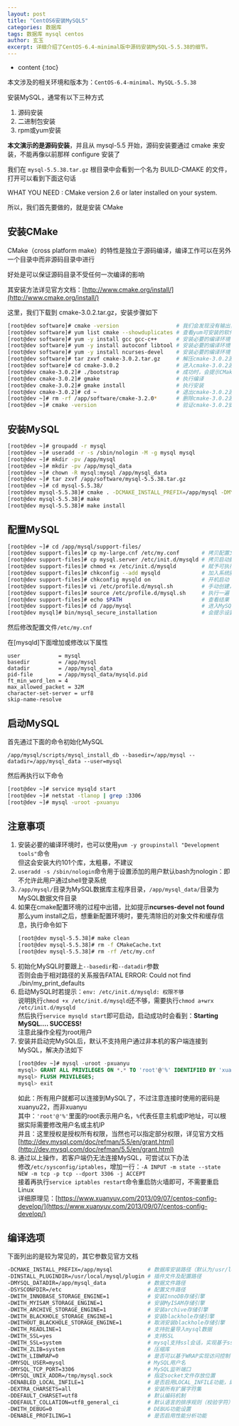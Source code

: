 ```yaml
---
layout: post
title: "CentOS6安装MySQL5"
categories: 数据库
tags: 数据库 mysql centos
author: 玄玉
excerpt: 详细介绍了CentOS-6.4-minimal版中源码安装MySQL-5.5.38的细节。
---
```


* content
{:toc}


本文涉及的相关环境和版本为：`CentOS-6.4-minimal`、`MySQL-5.5.38`

安装MySQL，通常有以下三种方式

1. 源码安装
2. 二进制包安装
3. rpm或yum安装

**本文演示的是源码安装**，并且从 mysql-5.5 开始，源码安装要通过 cmake 来安装，不能再像以前那样 configure 安装了

我们在 `mysql-5.5.38.tar.gz` 根目录中会看到一个名为 BUILD-CMAKE 的文件，打开可以看到下面这句话

WHAT YOU NEED : CMake version 2.6 or later installed on your system.

所以，我们首先要做的，就是安装 CMake

## 安装CMake

CMake（cross platform make）的特性是独立于源码编译，编译工作可以在另外一个目录中而非源码目录中进行

好处是可以保证源码目录不受任何一次编译的影响

其安装方法详见官方文档：[http://www.cmake.org/install/](http://www.cmake.org/install/)

这里，我们下载到 cmake-3.0.2.tar.gz，安装步骤如下

```sh
[root@dev software]# cmake -version                  # 我们会发现没有输出，说明本机并未安装cmake
[root@dev software]# yum list cmake --showduplicates # 查看yum可安装的软件包版本，会看到只能安装cmake-2.6.4-5.el6版本，故舍弃
[root@dev software]# yum -y install gcc gcc-c++      # 安装必要的编译环境
[root@dev software]# yum -y install autoconf libtool # 安装必要的编译环境
[root@dev software]# yum -y install ncurses-devel    # 安装必要的编译环境（这是配置MySQL环境变量时要用的库，这里一起安装了）
[root@dev software]# tar zxvf cmake-3.0.2.tar.gz     # 解压cmake-3.0.2源码
[root@dev software]# cd cmake-3.0.2                  # 进入cmake-3.0.2源码目录
[root@dev cmake-3.0.2]# ./bootstrap                  # 成功时，会提示CMake has bootstrapped.  Now run gmake.
[root@dev cmake-3.0.2]# gmake                        # 执行编译
[root@dev cmake-3.0.2]# gmake install                # 执行安装
[root@dev cmake-3.0.2]# cd ~                         # 退出cmake-3.0.2源码目录
[root@dev ~]# rm -rf /app/software/cmake-3.2.0*      # 删除cmake-3.0.2源码
[root@dev ~]# cmake -version                         # 验证cmake-3.0.2安装结果
```

## 安装MySQL

```sh
[root@dev ~]# groupadd -r mysql
[root@dev ~]# useradd -r -s /sbin/nologin -M -g mysql mysql
[root@dev ~]# mkdir -pv /app/mysql
[root@dev ~]# mkdir -pv /app/mysql_data
[root@dev ~]# chown -R mysql:mysql /app/mysql_data
[root@dev ~]# tar zxvf /app/software/mysql-5.5.38.tar.gz
[root@dev ~]# cd mysql-5.5.38/
[root@dev mysql-5.5.38]# cmake . -DCMAKE_INSTALL_PREFIX=/app/mysql -DMYSQL_DATADIR=/app/mysql_data -DSYSCONFDIR=/etc -DWITH_INNOBASE_STORAGE_ENGINE=1 -DWITH_MYISAM_STORAGE_ENGINE=1 -DWITH_READLINE=1 -DWITH_ZLIB=system -DDEFAULT_CHARSET=utf8 -DDEFAULT_COLLATION=utf8_general_ci
[root@dev mysql-5.5.38]# make
[root@dev mysql-5.5.38]# make install
```

## 配置MySQL

```sh
[root@dev ~]# cd /app/mysql/support-files/
[root@dev support-files]# cp my-large.cnf /etc/my.conf       # 拷贝配置文件
[root@dev support-files]# cp mysql.server /etc/init.d/mysqld # 拷贝启动脚本
[root@dev support-files]# chmod +x /etc/init.d/mysqld        # 赋予可执行权限
[root@dev support-files]# chkconfig --add mysqld             # 加入系统服务
[root@dev support-files]# chkconfig mysqld on                # 开机启动
[root@dev support-files]# vi /etc/profile.d/mysql.sh         # 手动创建，添加内容为：export PATH=$PATH:/app/mysql/bin
[root@dev support-files]# source /etc/profile.d/mysql.sh     # 执行一遍
[root@dev support-files]# echo $PATH                         # 查看结果
[root@dev support-files]# cd /app/mysql                      # 进入MySQL主目录
[root@dev mysql]# bin/mysql_secure_installation              # 会提示设置root密码，是否移除匿名用户，是否禁止root远程登录等等
```

然后修改配置文件`/etc/my.cnf`

在[mysqld]下面增加或修改以下属性

```
user            = mysql
basedir         = /app/mysql
datadir         = /app/mysql_data
pid-file        = /app/mysql_data/mysqld.pid
ft_min_word_len = 4
max_allowed_packet = 32M
character-set-server = urf8
skip-name-resolve
```

## 启动MySQL

首先通过下面的命令初始化MySQL

`/app/mysql/scripts/mysql_install_db --basedir=/app/mysql --datadir=/app/mysql_data --user=mysql`

然后再执行以下命令

```sh
[root@dev ~]# service mysqld start 
[root@dev ~]# netstat -tlanop | grep :3306 
[root@dev ~]# mysql -uroot -pxuanyu
```

## 注意事项

1. 安装必要的编译环境时，也可以使用`yum -y groupinstall "Development tools"`命令<br>
   但这会安装大约101个库，太粗暴，不建议
2. `useradd -s /sbin/nologin`命令用于设置添加的用户默认bash为nologin：即不允许此用户通过shell登录系统
3. `/app/mysql/`目录为MySQL数据库主程序目录，`/app/mysql_data/`目录为MySQL数据文件目录
4. 如果在cmake配置环境的过程中出错，比如提示**ncurses-devel not found**<br>
   那么yum install之后，想重新配置环境时，要先清除旧的对象文件和缓存信息，执行命令如下<br>
   ```sh
   [root@dev mysql-5.5.38]# make clean
   [root@dev mysql-5.5.38]# rm -f CMakeCache.txt
   [root@dev mysql-5.5.38]# rm -rf /etc/my.cnf
   ```
5. 初始化MySQL时要跟上`--basedir`和`--datadir`参数<br>
   否则会由于相对路径的关系报告FATAL ERROR: Could not find ./bin/my_print_defaults
6. 启动MySQL时若提示：`env: /etc/init.d/mysqld: 权限不够`<br>
   说明执行`chmod +x /etc/init.d/mysqld`还不够，需要执行`chmod a+wrx /etc/init.d/mysqld`<br>
   然后执行`service mysqld start`即可启动，启动成功时会看到：**Starting MySQL.... SUCCESS!**<br>
   注意此操作全程为root用户
7. 安装并启动完MySQL后，默认不支持用户通过非本机的客户端连接到MySQL，解决办法如下<br>
   ```sql
   [root@dev ~]# mysql -uroot -pxuanyu
   mysql> GRANT ALL PRIVILEGES ON *.* TO 'root'@'%' IDENTIFIED BY 'xuanyu22' WITH GRANT OPTION;
   mysql> FLUSH PRIVILEGES;
   mysql> exit
   ```
   如此：所有用户就都可以连接到MySQL了，不过注意连接时使用的密码是xuanyu22，而非xuanyu<br>
   其中：`'root'@'%'`里面的root表示用户名，`%`代表任意主机或IP地址，可以根据实际需要修改用户名或主机IP<br>
   并且：这里授权是授权所有权限，当然也可以指定部分权限，详见官方文档[http://dev.mysql.com/doc/refman/5.5/en/grant.html](http://dev.mysql.com/doc/refman/5.5/en/grant.html)
8. 通过以上操作，若客户端仍无法连接MySQL，可尝试以下办法<br>
   修改`/etc/sysconfig/iptables`，增加一行：`-A INPUT -m state --state NEW -m tcp -p tcp --dport 3306 -j ACCEPT`<br>
   接着再执行`service iptables restart`命令重启防火墙即可，不需要重启Linux<br>
   详细原理见：[https://www.xuanyuv.com/2013/09/07/centos-config-develop/](https://www.xuanyuv.com/2013/09/07/centos-config-develop/)

## 编译选项

下面列出的是较为常见的，其它参数见官方文档

```sh
-DCMAKE_INSTALL_PREFIX=/app/mysql           # 数据库安装路径（默认为/usr/local/mysql），该参数可在启动服务时用--basedir参数指定
-DINSTALL_PLUGINDIR=/usr/local/mysql/plugin # 插件文件及配置路径
-DMYSQL_DATADIR=/app/mysql_data             # 数据文件路径
-DSYSCONFDIR=/etc                           # 配置文件路径
-DWITH_INNOBASE_STORAGE_ENGINE=1            # 安装InnoDB存储引擎
-DWITH_MYISAM_STORAGE_ENGINE=1              # 安装MyISAM存储引擎
-DWITH_ARCHIVE_STORAGE_ENGINE=1             # 安装archive存储引擎
-DWITH_BLACKHOLE_STORAGE_ENGINE=1           # 安装blackhole存储引擎
-DWITHOUT_BLACKHOLE_STORAGE_ENGINE=1        # 取消安装blackhole存储引擎
-DWITH_READLINE=1                           # 支持批量导入mysql数据
-DWITH_SSL=yes                              # 支持SSL
-DWITH_SSL=system                           # mysql支持ssl会话，实现基于ssl的数据复制
-DWITH_ZLIB=system                          # 压缩库
-DWITH_LIBWRAP=0                            # 是否可以基于WRAP实现访问控制
-DMYSQL_USER=mysql                          # MySQL用户名
-DMYSQL_TCP_PORT=3306                       # MySQL监听端口
-DMYSQL_UNIX_ADDR=/tmp/mysql.sock           # 指定socket文件存放位置
-DENABLED_LOCAL_INFILE=1                    # 是否启用LOCAL_INFILE功能，即允许从本地导入数据
-DEXTRA_CHARSETS=all                        # 安装所有扩展字符集
-DDEFAULT_CHARSET=utf8                      # 默认编码机制
-DDEFAULT_COLLATION=utf8_general_ci         # 默认语言的排序规则（校验字符）
-DWITH_DEBUG=0                              # DEBUG功能设置
-DENABLE_PROFILING=1                        # 是否启用性能分析功能
```